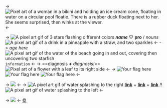 -> ![Pixel art of a woman in a bikini and holding an ice cream cone, floating in water on a circular pool floatie. There is a rubber duck floating next to her. She seems surprised, then winks at the viewer.](https://i.postimg.cc/xjGhF1pK/ezgif-3-5e0b21b102.gif) <-

-> ![A pixel art gif of 3 stars flashing different colors](https://i.postimg.cc/8c9Vky2q/d5137ddec6f94c3c96006842567225bd27b761bb.gif) ***name*** ♡ **pro** / *nouns* ![A pixel art gif of a drink in a pineapple with a straw, and two sparkles](https://i.postimg.cc/VsVwF6JD/1e00775d17fdc8b6750cca0f03864f7bf9867f34.gif) <-
-> *age here* ![A pixel art gif of the water of the beach going in and out, covering then uncovering two starfish](https://i.postimg.cc/PrvjVjZh/b57cee91a173301973ebb20fd74f6f31338b40a0.gif) `information` <-
-> ==diagnosis **+** *diagnosis!*== ![Pixel art of a flower with a leaf to its right side](https://i.postimg.cc/HkGCfh4M/936de4c3cace4c439657b67fe632215a01a346ee.gif) <-
-> ![Your flag here](https://i.postimg.cc/ZRvG7PBH/panflag.png) ![Your flag here](https://i.postimg.cc/ZRvG7PBH/panflag.png) ![Your flag here](https://i.postimg.cc/ZRvG7PBH/panflag.png) <-

-> ![](https://i.postimg.cc/prGzr7PX/space.png) <-
-> ![A pixel art gif of water splashing to the right](https://i.postimg.cc/m27b24rj/qaVEAAc.gif) [**link**](/gyaru-temp) + [**link**](/gyaru-temp) + [**link**](/gyaru-temp) *!!* ![A pixel art gif of water splashing to the left](https://i.postimg.cc/GmQdGjGs/FC8EO3X.gif) <-

-> ![](https://i.postimg.cc/prGzr7PX/space.png) <-
[©](/frapuccino)